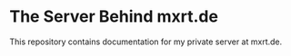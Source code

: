 # The Server Behind mxrt.de

This repository contains documentation for my private server at mxrt.de.



